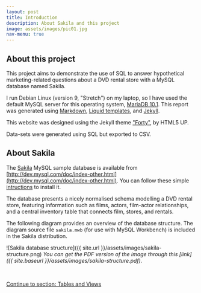 ```yaml
---
layout: post
title: Introduction
description: About Sakila and this project
image: assets/images/pic01.jpg
nav-menu: true
---
```

## About this project

This project aims to demonstrate the use of SQL to answer hypothetical marketing-related questions about a DVD rental store with a MySQL database named Sakila.

I run Debian Linux (version 9, "Stretch") on my laptop, so I have used the default MySQL server for this operating system, [MariaDB 10.1](https://en.wikipedia.org/wiki/MariaDB). This report was generated using [Markdown](https://guides.github.com/features/mastering-markdown/), [Liquid templates](https://shopify.github.io/liquid/), and [Jekyll](https://jekyllrb.com/). 

This website was designed using the Jekyll theme ["Forty"](http://jekyllthemes.org/themes/Forty/), by HTML5 UP.

Data-sets were generated using SQL but exported to CSV.

## About Sakila

The [Sakila](https://dev.mysql.com/doc/sakila/en/) MySQL sample database is available from [http://dev.mysql.com/doc/index-other.html](http://dev.mysql.com/doc/index-other.html). You can follow these simple [intructions](https://dev.mysql.com/doc/sakila/en/sakila-installation.html) to install it.

The database presents a nicely normalised schema modelling a DVD rental store, featuring information such as films, actors, film-actor relationships, and a central inventory table that connects film, stores, and rentals.

The following diagram provides an overview of the database structure. The diagram source file `sakila.mwb` (for use with MySQL Workbench) is included in the Sakila distribution.

![Sakila database structure]({{ site.url }}/assets/images/sakila-structure.png)
_You can get the PDF version of the image through this [link]({{ site.baseurl }}/assets/images/sakila-structure.pdf)._

&nbsp;

<div class="end-page">
<a href="/2017/08/24/tables-and-view.html" class="button fit small">Continue to section: Tables and Views</a>
</div>
